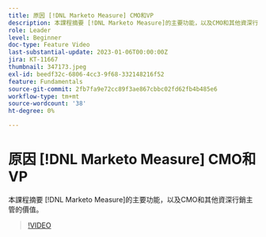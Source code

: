 ```yaml
---
title: 原因 [!DNL Marketo Measure] CMO和VP
description: 本課程摘要 [!DNL Marketo Measure]的主要功能，以及CMO和其他資深行銷主管的價值。
role: Leader
level: Beginner
doc-type: Feature Video
last-substantial-update: 2023-01-06T00:00:00Z
jira: KT-11667
thumbnail: 347173.jpeg
exl-id: beedf32c-6806-4cc3-9f68-332148216f52
feature: Fundamentals
source-git-commit: 2fb7fa9e72cc89f3ae867cbbc02fd62fb4b485e6
workflow-type: tm+mt
source-wordcount: '38'
ht-degree: 0%

---
```


# 原因 [!DNL Marketo Measure] CMO和VP

本課程摘要 [!DNL Marketo Measure]的主要功能，以及CMO和其他資深行銷主管的價值。

>[!VIDEO](https://video.tv.adobe.com/v/347173/?quality=12&learn=on)
